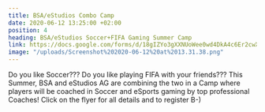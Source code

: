 ```yaml
---
title: BSA/eStudios Combo Camp
date: 2020-06-12 13:25:00 +02:00
position: 4
heading: BSA/eStudios Soccer+FIFA Gaming Summer Camp
link: https://docs.google.com/forms/d/18gIZYo3gXXNUoWee0wd4DkA4c6Er2cwXPciWNggyp04/edit?usp=drive_web
image: "/uploads/Screenshot%202020-06-12%20at%2013.31.38.png"
---
```


Do you like Soccer??? Do you like playing FIFA with your friends??? This Summer, BSA and eStudios AG are combining the two in a Camp where players will be coached in Soccer and eSports gaming by top professional Coaches! Click on the flyer for all details and to register B-)